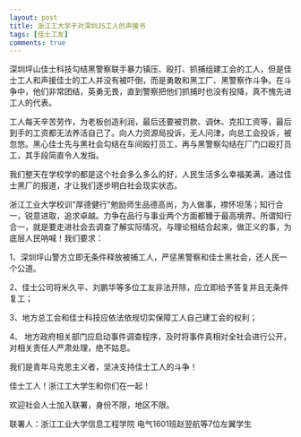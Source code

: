 ```yaml
---
layout: post
title: 浙江工大学子对深圳JS工人的声援书
tags: [佳士工友]
comments: true
---
```


深圳坪山佳士科技勾结黑警察联手暴力镇压、殴打、抓捕组建工会的工人，但是佳士工人和声援佳士的工人并没有被吓倒，而是勇敢和黑工厂、黑警察作斗争。在斗争中，他们非常团结，英勇无畏，直到警察把他们抓捕时也没有投降，真不愧先进工人的代表。

工人每天辛苦劳作，为老板创造利润，最后还要被罚款、调休、克扣工资等，最后到手的工资都无法养活自己了。向人力资源局投诉，无人问津，向总工会投诉，被忽悠。黑心佳士先与黑社会勾结在车间殴打员工，再与黑警察勾结在厂门口殴打员工，其手段简直令人发指。

我们整天在学校学的都是这个社会多么多么的好，人民生活多么幸福美满，通过佳士黑厂的报道，才让我们逐步明白社会现实状态。

浙江工业大学校训"厚德健行"勉励师生品德高尚，为人做事，襟怀坦荡；知行合一，锐意进取，追求卓越。力争在品行与事业两个方面都臻于最高境界。所谓知行合一，就是要走进社会去调查了解实际情况，与理论相结合起来，做正义的事，为底层人民呐喊！我们要求：

1、深圳坪山警方立即无条件释放被捕工人，严惩黑警察和佳士黑社会，还人民一个公道。

2、佳士公司将米久平、刘鹏华等多位工友非法开除，应立即给予答复并且无条件复工；

3、地方总工会和佳士科技应依法依规切实保障工人自己建工会的权利；

4、 地方政府相关部门应启动事件调查程序，及时将事件真相对全社会进行公开，对相关责任人严肃处理，绝不姑息。

我们是青年马克思主义者，坚决支持佳士工人的斗争！

佳士工人！浙江工大学生和你们在一起！

欢迎社会人士加入联署，身份不限，地区不限。

联署人：浙江工业大学信息工程学院 电气1601班赵翌航等7位左翼学生
